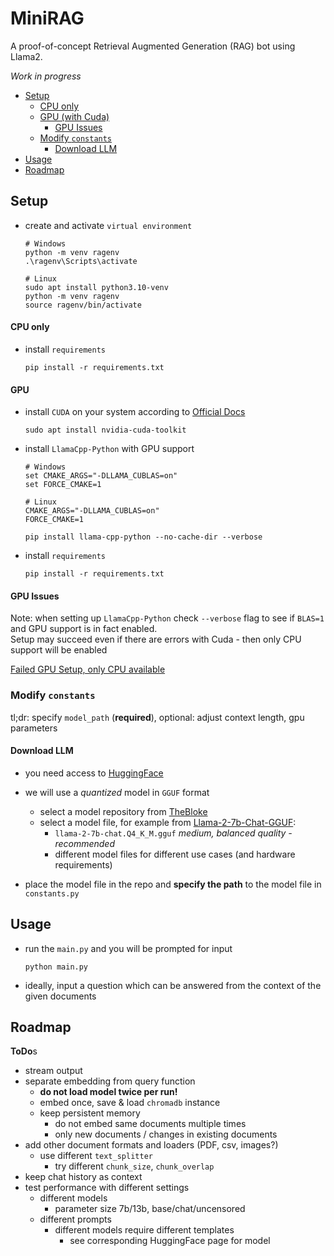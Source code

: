 # MiniRAG

A proof-of-concept Retrieval Augmented Generation (RAG) bot using Llama2.

*Work in progress*

- [Setup](#setup)
  - [CPU only](#cpu-only)
  - [GPU (with Cuda)](#gpu)
    - [GPU Issues](#gpu-issues)
  - [Modify `constants`](#modify-constants)
    - [Download LLM](#download-llm)
- [Usage](#usage)
- [Roadmap](#roadmap)


## Setup

- create and activate `virtual environment`
  ```
  # Windows
  python -m venv ragenv
  .\ragenv\Scripts\activate
  
  # Linux
  sudo apt install python3.10-venv
  python -m venv ragenv
  source ragenv/bin/activate
  ``` 

#### CPU only

- install `requirements`
  ```
  pip install -r requirements.txt
  ```

#### GPU

- install `CUDA` on your system according to [Official Docs](https://docs.nvidia.com/cuda/wsl-user-guide/index.html)
  ```
  sudo apt install nvidia-cuda-toolkit
  ```

- install `LlamaCpp-Python` with GPU support
  ```
  # Windows
  set CMAKE_ARGS="-DLLAMA_CUBLAS=on"
  set FORCE_CMAKE=1
  
  # Linux
  CMAKE_ARGS="-DLLAMA_CUBLAS=on"
  FORCE_CMAKE=1

  pip install llama-cpp-python --no-cache-dir --verbose
  ```

- install `requirements`
  ```
  pip install -r requirements.txt
  ```
  
#### GPU Issues
Note: when setting up `LlamaCpp-Python` check `--verbose` flag to see if 
`BLAS=1` and GPU support is in fact enabled.</br> 
Setup may succeed even if there are errors with Cuda - then only CPU support will be enabled

[Failed GPU Setup, only CPU available](https://github.com/imartinez/privateGPT/issues/885#issuecomment-1646752174)

### Modify `constants`

tl;dr: specify `model_path` (**required**), optional: adjust context length, 
gpu parameters

#### Download LLM

- you need access to [HuggingFace](https://huggingface.co/)
- we will use a *quantized* model in `GGUF` format
  - select a model repository from [TheBloke](https://huggingface.co/TheBloke)
  - select a model file, for example from [Llama-2-7b-Chat-GGUF](https://huggingface.co/TheBloke/Llama-2-7b-Chat-GGUF):
    - `llama-2-7b-chat.Q4_K_M.gguf` *medium, balanced quality - recommended*
    - different model files for different use cases (and hardware requirements)

- place the model file in the repo and **specify the path** to the model 
  file in `constants.py`

## Usage

- run the `main.py` and you will be prompted for input
  ```
  python main.py
  ```
- ideally, input a question which can be answered from the context of the 
  given documents


## Roadmap

**ToDo**s

- stream output
- separate embedding from query function
  - **do not load model twice per run!**
  - embed once, save & load `chromadb` instance
  - keep persistent memory
    - do not embed same documents multiple times
    - only new documents / changes in existing documents
- add other document formats and loaders (PDF, csv, images?)
  - use different `text_splitter`
    - try different `chunk_size`, `chunk_overlap`
- keep chat history as context
- test performance with different settings
  - different models
    - parameter size 7b/13b, base/chat/uncensored
  - different prompts
    - different models require different templates
      - see corresponding HuggingFace page for model
